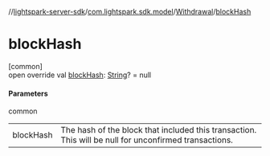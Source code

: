 //[lightspark-server-sdk](../../../index.md)/[com.lightspark.sdk.model](../index.md)/[Withdrawal](index.md)/[blockHash](block-hash.md)

# blockHash

[common]\
open override val [blockHash](block-hash.md): [String](https://kotlinlang.org/api/latest/jvm/stdlib/kotlin/-string/index.html)? = null

#### Parameters

common

| | |
|---|---|
| blockHash | The hash of the block that included this transaction. This will be null for unconfirmed transactions. |
